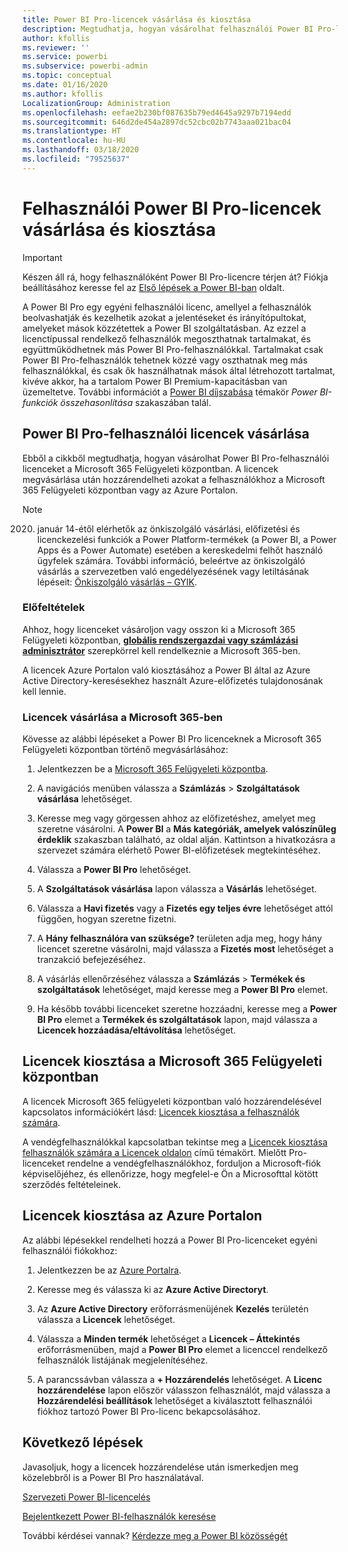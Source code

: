 ```yaml
---
title: Power BI Pro-licencek vásárlása és kiosztása
description: Megtudhatja, hogyan vásárolhat felhasználói Power BI Pro-licenceket, illetve rendelheti hozzá azokat felhasználókhoz, hogy hozzáférhessenek a tartalomhoz, és együttműködhessenek másokkal a Power BI szolgáltatásban.
author: kfollis
ms.reviewer: ''
ms.service: powerbi
ms.subservice: powerbi-admin
ms.topic: conceptual
ms.date: 01/16/2020
ms.author: kfollis
LocalizationGroup: Administration
ms.openlocfilehash: eefae2b230bf087635b79ed4645a9297b7194edd
ms.sourcegitcommit: 646d2de454a2897dc52cbc02b7743aaa021bac04
ms.translationtype: HT
ms.contentlocale: hu-HU
ms.lasthandoff: 03/18/2020
ms.locfileid: "79525637"
---
```

# <a name="purchase-and-assign-power-bi-pro-user-licenses"></a>Felhasználói Power BI Pro-licencek vásárlása és kiosztása

>[!IMPORTANT]
>Készen áll rá, hogy felhasználóként Power BI Pro-licencre térjen át? Fiókja beállításához keresse fel az [Első lépések a Power BI-ban](https://go.microsoft.com/fwlink/?LinkId=2106428&clcid=0x409&cmpid=pbidocs-purchasing-power-bi-pro) oldalt.

A Power BI Pro egy egyéni felhasználói licenc, amellyel a felhasználók beolvashatják és kezelhetik azokat a jelentéseket és irányítópultokat, amelyeket mások közzétettek a Power BI szolgáltatásban. Az ezzel a licenctípussal rendelkező felhasználók megoszthatnak tartalmakat, és együttműködhetnek más Power BI Pro-felhasználókkal. Tartalmakat csak Power BI Pro-felhasználók tehetnek közzé vagy oszthatnak meg más felhasználókkal, és csak ők használhatnak mások által létrehozott tartalmat, kivéve akkor, ha a tartalom Power BI Premium-kapacitásban van üzemeltetve. További információt a [Power BI díjszabása](https://powerbi.microsoft.com/pricing/) témakör _Power BI-funkciók összehasonlítása_ szakaszában talál.

## <a name="purchase-power-bi-pro-user-licenses"></a>Power BI Pro-felhasználói licencek vásárlása

Ebből a cikkből megtudhatja, hogyan vásárolhat Power BI Pro-felhasználói licenceket a Microsoft 365 Felügyeleti központban. A licencek megvásárlása után hozzárendelheti azokat a felhasználókhoz a Microsoft 365 Felügyeleti központban vagy az Azure Portalon.

> [!NOTE]
> 2020. január 14-étől elérhetők az önkiszolgáló vásárlási, előfizetési és licenckezelési funkciók a Power Platform-termékek (a Power BI, a Power Apps és a Power Automate) esetében a kereskedelmi felhőt használó ügyfelek számára. További információ, beleértve az önkiszolgáló vásárlás a szervezetben való engedélyezésének vagy letiltásának lépéseit: [Önkiszolgáló vásárlás – GYIK](https://docs.microsoft.com/microsoft-365/commerce/subscriptions/self-service-purchase-faq).

### <a name="prerequisites"></a>Előfeltételek

Ahhoz, hogy licenceket vásároljon vagy osszon ki a Microsoft 365 Felügyeleti központban, **[globális rendszergazdai vagy számlázási adminisztrátor](https://support.office.com/article/about-office-365-admin-roles-da585eea-f576-4f55-a1e0-87090b6aaa9d)** szerepkörrel kell rendelkeznie a Microsoft 365-ben.

A licencek Azure Portalon való kiosztásához a Power BI által az Azure Active Directory-keresésekhez használt Azure-előfizetés tulajdonosának kell lennie.

### <a name="purchase-licenses-in-microsoft-365"></a>Licencek vásárlása a Microsoft 365-ben

Kövesse az alábbi lépéseket a Power BI Pro licenceknek a Microsoft 365 Felügyeleti központban történő megvásárlásához:

1. Jelentkezzen be a [Microsoft 365 Felügyeleti központba](https://admin.microsoft.com).

2. A navigációs menüben válassza a **Számlázás** > **Szolgáltatások vásárlása** lehetőséget.

3. Keresse meg vagy görgessen ahhoz az előfizetéshez, amelyet meg szeretne vásárolni. A **Power BI** a **Más kategóriák, amelyek valószínűleg érdeklik** szakaszban található, az oldal alján. Kattintson a hivatkozásra a szervezet számára elérhető Power BI-előfizetések megtekintéséhez.

4. Válassza a **Power BI Pro** lehetőséget.

5. A **Szolgáltatások vásárlása** lapon válassza a **Vásárlás** lehetőséget.

6. Válassza a **Havi fizetés** vagy a **Fizetés egy teljes évre** lehetőséget attól függően, hogyan szeretne fizetni.

7. A **Hány felhasználóra van szüksége?** területen adja meg, hogy hány licencet szeretne vásárolni, majd válassza a **Fizetés most** lehetőséget a tranzakció befejezéséhez.

8. A vásárlás ellenőrzéséhez válassza a **Számlázás** > **Termékek és szolgáltatások** lehetőséget, majd keresse meg a **Power BI Pro** elemet.

9. Ha később további licenceket szeretne hozzáadni, keresse meg a **Power BI Pro** elemet a **Termékek és szolgáltatások** lapon, majd válassza a **Licencek hozzáadása/eltávolítása** lehetőséget.

## <a name="assign-licenses-in-the-microsoft-365-admin-center"></a>Licencek kiosztása a Microsoft 365 Felügyeleti központban

A licencek Microsoft 365 felügyeleti központban való hozzárendelésével kapcsolatos információkért lásd: [Licencek kiosztása a felhasználók számára](/office365/admin/manage/assign-licenses-to-users).

A vendégfelhasználókkal kapcsolatban tekintse meg a [Licencek kiosztása felhasználók számára a Licencek oldalon](/office365/admin/manage/assign-licenses-to-users#assign-licenses-to-users-on-the-licenses-page) című témakört. Mielőtt Pro-licenceket rendelne a vendégfelhasználókhoz, forduljon a Microsoft-fiók képviselőjéhez, és ellenőrizze, hogy megfelel-e Ön a Microsofttal kötött szerződés feltételeinek.

## <a name="assign-licenses-in-the-azure-portal"></a>Licencek kiosztása az Azure Portalon

Az alábbi lépésekkel rendelheti hozzá a Power BI Pro-licenceket egyéni felhasználói fiókokhoz:

1. Jelentkezzen be az [Azure Portalra](https://portal.azure.com/).

2. Keresse meg és válassza ki az **Azure Active Directoryt**.

3. Az **Azure Active Directory** erőforrásmenüjének **Kezelés** területén válassza a **Licencek** lehetőséget.

4. Válassza a **Minden termék** lehetőséget a **Licencek – Áttekintés** erőforrásmenüben, majd a **Power BI Pro** elemet a licenccel rendelkező felhasználók listájának megjelenítéséhez.

5. A parancssávban válassza a **+ Hozzárendelés** lehetőséget. A **Licenc hozzárendelése** lapon először válasszon felhasználót, majd válassza a **Hozzárendelési beállítások** lehetőséget a kiválasztott felhasználói fiókhoz tartozó Power BI Pro-licenc bekapcsolásához.

## <a name="next-steps"></a>Következő lépések

Javasoljuk, hogy a licencek hozzárendelése után ismerkedjen meg közelebbről is a Power BI Pro használatával.

[Szervezeti Power BI-licencelés](service-admin-licensing-organization.md)

[Bejelentkezett Power BI-felhasználók keresése](service-admin-access-usage.md)

További kérdései vannak? [Kérdezze meg a Power BI közösségét](https://community.powerbi.com/)
